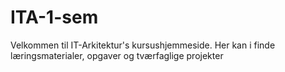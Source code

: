 # ITA-1-sem



Velkommen til IT-Arkitektur's kursushjemmeside. Her kan i finde læringsmaterialer, opgaver og tværfaglige projekter
